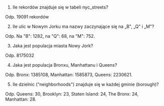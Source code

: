 1.  Ile rekordów znajduje się w tabeli nyc\_streets?

Odp. 19091 rekordów

2.  Ile ulic w Nowym Jorku ma nazwy zaczynające się na „B", „Q" i „M"?

Odp. Na "B": 1282, na "Q": 68, na "M": 752.

3.  Jaka jest populacja miasta Nowy Jork?

Odp. 8175032

4.  Jaka jest populacja Bronxu, Manhattanu i Queens?

Odp. Bronx: 1385108, Manhattan: 1585873, Queens: 2230621.

5.  Ile dzielnic ("neighborhoods") znajduje się w każdej gminie
    (borough)?

Odp. Queens: 30, Brooklyn: 23, Staten Island: 24, The Bronx: 24,
Manhattan: 28.
